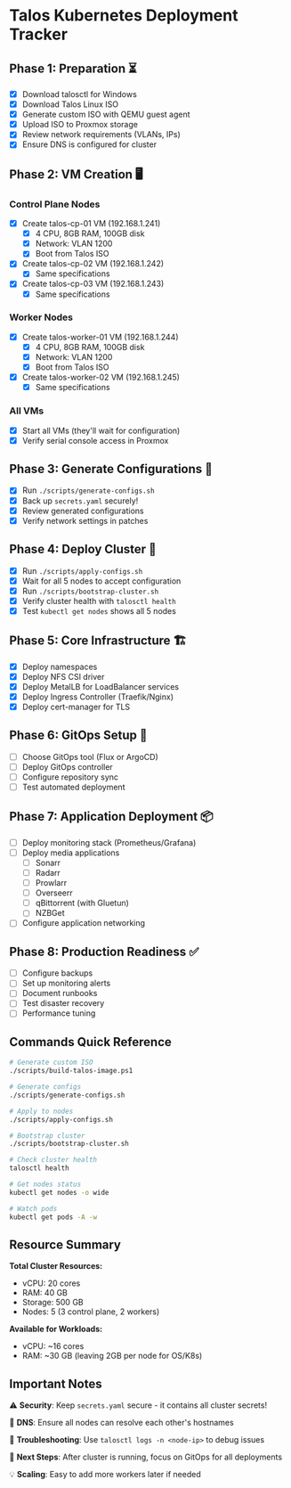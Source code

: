 # Talos Kubernetes Deployment Tracker

## Phase 1: Preparation ⏳

- [X] Download talosctl for Windows
- [X] Download Talos Linux ISO
- [X] Generate custom ISO with QEMU guest agent
- [X] Upload ISO to Proxmox storage
- [X] Review network requirements (VLANs, IPs)
- [X] Ensure DNS is configured for cluster

## Phase 2: VM Creation 🖥️

### Control Plane Nodes

- [X] Create talos-cp-01 VM (192.168.1.241)
  - [X] 4 CPU, 8GB RAM, 100GB disk
  - [X] Network: VLAN 1200
  - [X] Boot from Talos ISO
- [X] Create talos-cp-02 VM (192.168.1.242)
  - [X] Same specifications
- [X] Create talos-cp-03 VM (192.168.1.243)
  - [X] Same specifications

### Worker Nodes

- [X] Create talos-worker-01 VM (192.168.1.244)
  - [X] 4 CPU, 8GB RAM, 100GB disk
  - [X] Network: VLAN 1200
  - [X] Boot from Talos ISO
- [X] Create talos-worker-02 VM (192.168.1.245)
  - [X] Same specifications

### All VMs

- [X] Start all VMs (they'll wait for configuration)
- [X] Verify serial console access in Proxmox

## Phase 3: Generate Configurations 🔧

- [X] Run `./scripts/generate-configs.sh`
- [X] Back up `secrets.yaml` securely!
- [X] Review generated configurations
- [X] Verify network settings in patches

## Phase 4: Deploy Cluster 🚀

- [X] Run `./scripts/apply-configs.sh`
- [X] Wait for all 5 nodes to accept configuration
- [X] Run `./scripts/bootstrap-cluster.sh`
- [X] Verify cluster health with `talosctl health`
- [X] Test `kubectl get nodes` shows all 5 nodes

## Phase 5: Core Infrastructure 🏗️

- [X] Deploy namespaces
- [X] Deploy NFS CSI driver
- [X] Deploy MetalLB for LoadBalancer services
- [X] Deploy Ingress Controller (Traefik/Nginx)
- [X] Deploy cert-manager for TLS

## Phase 6: GitOps Setup 🔄

- [ ] Choose GitOps tool (Flux or ArgoCD)
- [ ] Deploy GitOps controller
- [ ] Configure repository sync
- [ ] Test automated deployment

## Phase 7: Application Deployment 📦

- [ ] Deploy monitoring stack (Prometheus/Grafana)
- [ ] Deploy media applications
  - [ ] Sonarr
  - [ ] Radarr
  - [ ] Prowlarr
  - [ ] Overseerr
  - [ ] qBittorrent (with Gluetun)
  - [ ] NZBGet
- [ ] Configure application networking

## Phase 8: Production Readiness ✅

- [ ] Configure backups
- [ ] Set up monitoring alerts
- [ ] Document runbooks
- [ ] Test disaster recovery
- [ ] Performance tuning

## Commands Quick Reference

```bash
# Generate custom ISO
./scripts/build-talos-image.ps1

# Generate configs
./scripts/generate-configs.sh

# Apply to nodes
./scripts/apply-configs.sh

# Bootstrap cluster
./scripts/bootstrap-cluster.sh

# Check cluster health
talosctl health

# Get nodes status
kubectl get nodes -o wide

# Watch pods
kubectl get pods -A -w
```

## Resource Summary

**Total Cluster Resources:**

- vCPU: 20 cores
- RAM: 40 GB
- Storage: 500 GB
- Nodes: 5 (3 control plane, 2 workers)

**Available for Workloads:**

- vCPU: ~16 cores
- RAM: ~30 GB (leaving 2GB per node for OS/K8s)

## Important Notes

⚠️ **Security**: Keep `secrets.yaml` secure - it contains all cluster secrets!

📝 **DNS**: Ensure all nodes can resolve each other's hostnames

🔧 **Troubleshooting**: Use `talosctl logs -n <node-ip>` to debug issues

🚀 **Next Steps**: After cluster is running, focus on GitOps for all deployments

💡 **Scaling**: Easy to add more workers later if needed
